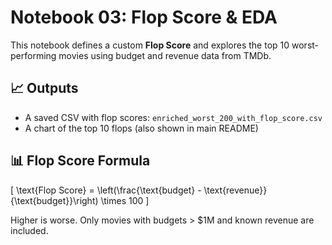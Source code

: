 # Notebook 03: Flop Score & EDA

This notebook defines a custom **Flop Score** and explores the top 10 worst-performing movies using budget and revenue data from TMDb.

## 📈 Outputs
- A saved CSV with flop scores: `enriched_worst_200_with_flop_score.csv`
- A chart of the top 10 flops (also shown in main README)

## 📊 Flop Score Formula

\[
\text{Flop Score} = \left(\frac{\text{budget} - \text{revenue}}{\text{budget}}\right) \times 100
\]

Higher is worse. Only movies with budgets > $1M and known revenue are included.
